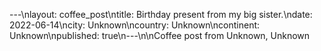 ---\nlayout: coffee_post\ntitle: Birthday present from my big sister.\ndate: 2022-06-14\ncity: Unknown\ncountry: Unknown\ncontinent: Unknown\npublished: true\n---\n\nCoffee post from Unknown, Unknown